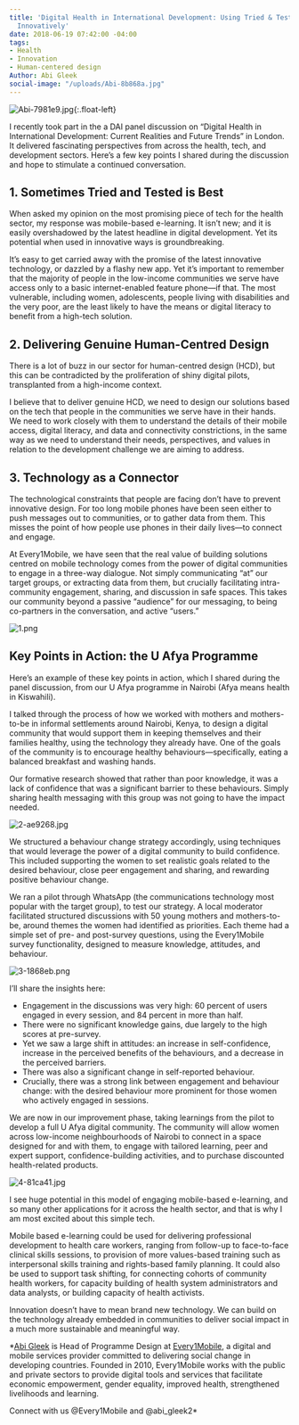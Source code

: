 ```yaml
---
title: 'Digital Health in International Development: Using Tried & Tested Technology
  Innovatively'
date: 2018-06-19 07:42:00 -04:00
tags:
- Health
- Innovation
- Human-centered design
Author: Abi Gleek
social-image: "/uploads/Abi-8b868a.jpg"
---
```


![Abi-7981e9.jpg](/uploads/Abi-7981e9.jpg){:.float-left}  

I recently took part in the a DAI panel discussion on “Digital Health in International Development: Current Realities and Future Trends” in London. It delivered fascinating perspectives from across the health, tech, and development sectors. Here’s a few key points I shared during the discussion and hope to stimulate a continued conversation.

<!--more-->

## 1. Sometimes Tried and Tested is Best

When asked my opinion on the most promising piece of tech for the health sector, my response was
mobile-based e-learning. It isn’t new; and it is easily overshadowed by the latest headline in digital
development. Yet its potential when used in innovative ways is groundbreaking.

It’s easy to get carried away with the promise of the latest innovative technology, or dazzled by a flashy new app. Yet it’s important to remember that the majority of people in the low-income communities we serve have access only to a basic internet-enabled feature phone—if that. The most vulnerable, including women, adolescents, people living with disabilities and the very poor, are the least likely to have the means or digital literacy to benefit from a high-tech solution.

## 2. Delivering Genuine Human-Centred Design

There is a lot of buzz in our sector for human-centred design (HCD), but this can be contradicted by the proliferation of shiny digital pilots, transplanted from a high-income context.

I believe that to deliver genuine HCD, we need to design our solutions based on the tech that people
in the communities we serve have in their hands. We need to work closely with them to understand the details of their mobile access, digital literacy, and data and connectivity constrictions, in the same way as we need to understand their needs, perspectives, and values in relation to the development challenge we are aiming to address.

## 3. Technology as a Connector

The technological constraints that people are facing don’t have to prevent innovative design. For too long mobile phones have been seen either to push messages out to communities, or to gather data from them. This misses the point of how people use phones in their daily lives—to connect and engage.

At Every1Mobile, we have seen that the real value of building solutions centred on mobile technology comes from the power of digital communities to engage in a three-way dialogue. Not simply communicating “at” our target groups, or extracting data from them, but crucially facilitating intra-community engagement, sharing, and discussion in safe spaces. This takes our community beyond a passive “audience” for our messaging, to being co-partners in the conversation, and active “users.”

![1.png](/uploads/1.png)

## Key Points in Action: the U Afya Programme

Here’s an example of these key points in action, which I shared during the panel discussion, from our U Afya programme in Nairobi (Afya means health in Kiswahili).

I talked through the process of how we worked with mothers and mothers-to-be in informal settlements around Nairobi, Kenya, to design a digital community that would support them in keeping themselves and their families healthy, using the technology they already have. One of the goals of the community is to encourage healthy behaviours—specifically, eating a balanced breakfast and washing hands.

Our formative research showed that rather than poor knowledge, it was a lack of confidence that was a significant barrier to these behaviours. Simply sharing health messaging with this group was not going to have the impact needed.

![2-ae9268.jpg](/uploads/2-ae9268.jpg)

We structured a behaviour change strategy accordingly, using techniques that would leverage the power of a digital community to build confidence. This included supporting the women to set realistic goals related to the desired behaviour, close peer engagement and sharing, and rewarding positive behaviour change.

We ran a pilot through WhatsApp (the communications technology most popular with the target group), to test our strategy. A local moderator facilitated structured discussions with 50 young mothers and mothers-to-be, around themes the women had identified as priorities. Each theme had a simple set of pre- and post-survey questions, using the Every1Mobile survey functionality, designed to measure knowledge, attitudes, and behaviour.

![3-1868eb.png](/uploads/3-1868eb.png)

I’ll share the insights here:

* Engagement in the discussions was very high: 60 percent of users engaged in every session, and 84 percent in more than half.
* There were no significant knowledge gains, due largely to the high scores at pre-survey.
* Yet we saw a large shift in attitudes: an increase in self-confidence, increase in the perceived benefits of the behaviours, and a decrease in the perceived barriers.
* There was also a significant change in self-reported behaviour.
* Crucially, there was a strong link between engagement and behaviour change: with the desired behaviour more prominent for those women who actively engaged in sessions.

We are now in our improvement phase, taking learnings from the pilot to develop a full U Afya digital community. The community will allow women across low-income neighbourhoods of Nairobi to connect in a space designed for and with them, to engage with tailored learning, peer and expert support, confidence-building activities, and to purchase discounted health-related products.

![4-81ca41.jpg](/uploads/4-81ca41.jpg)

I see huge potential in this model of engaging mobile-based e-learning, and so many other applications for it across the health sector, and that is why I am most excited about this simple tech.

Mobile based e-learning could be used for delivering professional development to health care workers, ranging from follow-up to face-to-face clinical skills sessions, to provision of more values-based training such as interpersonal skills training and rights-based family planning. It could also be used to support task shifting, for connecting cohorts of community health workers, for capacity building of health system administrators and data analysts, or building capacity of health activists.

Innovation doesn’t have to mean brand new technology. We can build on the technology already embedded in communities to deliver social impact in a much more sustainable and meaningful way.

*[Abi Gleek](https://www.linkedin.com/in/abigleek) is Head of Programme Design at [Every1Mobile](http://www.every1mobile.net/), a digital and mobile services provider committed to delivering social change in developing countries. Founded in 2010, Every1Mobile works with the public and private sectors to provide digital tools and services that facilitate economic empowerment, gender equality, improved health, strengthened livelihoods and learning. 

Connect with us @Every1Mobile and @abi_gleek2*
